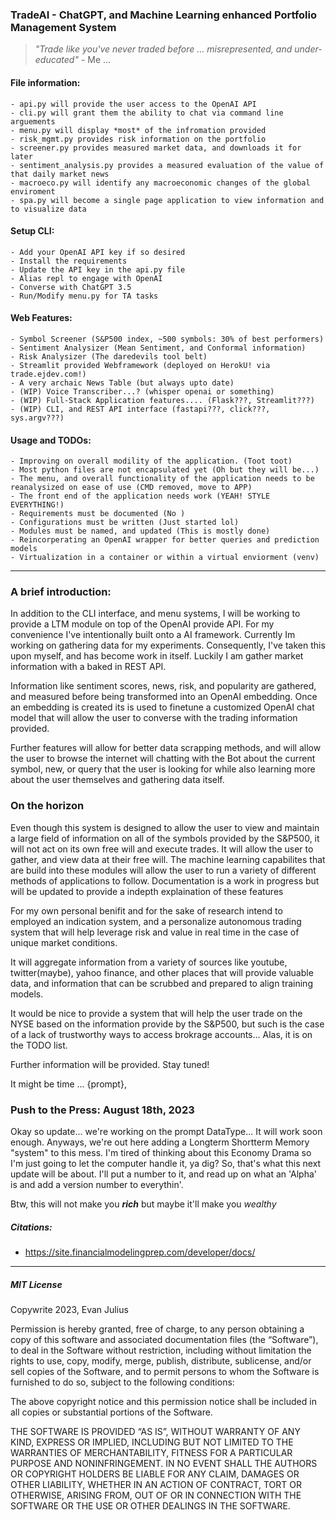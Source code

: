 ### TradeAI - ChatGPT, and Machine Learning enhanced Portfolio Management System

> *"Trade like you've never traded before ... misrepresented, and under-educated"* - Me ...

#### File information:
    - api.py will provide the user access to the OpenAI API
    - cli.py will grant them the ability to chat via command line arguements
    - menu.py will display *most* of the infromation provided
    - risk_mgmt.py provides risk information on the portfolio
    - screener.py provides measured market data, and downloads it for later
    - sentiment_analysis.py provides a measured evaluation of the value of that daily market news
    - macroeco.py will identify any macroeconomic changes of the global enviroment
    - spa.py will become a single page application to view information and to visualize data

#### Setup CLI:
    - Add your OpenAI API key if so desired
    - Install the requirements
    - Update the API key in the api.py file
    - Alias repl to engage with OpenAI
    - Converse with ChatGPT 3.5
    - Run/Modify menu.py for TA tasks


#### Web Features:
    - Symbol Screener (S&P500 index, ~500 symbols: 30% of best performers) 
    - Sentiment Analysizer (Mean Sentiment, and Conformal information)
    - Risk Analysizer (The daredevils tool belt)
    - Streamlit provided Webframework (deployed on HerokU! via trade.ejdev.com!)
    - A very archaic News Table (but always upto date)
    - (WIP) Voice Transcriber...? (whisper openai or something)
    - (WIP) Full-Stack Application features.... (Flask???, Streamlit???)
    - (WIP) CLI, and REST API interface (fastapi???, click???, sys.argv???)

#### Usage and TODOs:
    - Improving on overall modility of the application. (Toot toot)
    - Most python files are not encapsulated yet (Oh but they will be...)
    - The menu, and overall functionality of the application needs to be reanalysized on ease of use (CMD removed, move to APP)
    - The front end of the application needs work (YEAH! STYLE EVERYTHING!)
    - Requirements must be documented (No )
    - Configurations must be written (Just started lol)
    - Modules must be named, and updated (This is mostly done)
    - Reincorperating an OpenAI wrapper for better queries and prediction models
    - Virtualization in a container or within a virtual enviorment (venv)

---
### A brief introduction: 

In addition to the CLI interface, and menu systems, I will be working to provide a LTM module on top of the OpenAI provide API. For my convenience I've intentionally built onto a AI framework. Currently Im working on gathering data for my experiments. Consequently, I've taken this upon myself, and has become work in itself. Luckily I am gather market information with a baked in REST API.

Information like sentiment scores, news, risk, and popularity are gathered, and measured before being transformed into an OpenAI embedding. Once an embedding is created its is used to finetune a customized OpenAI chat model that will allow the user to converse with the trading information provided. 

Further features will allow for better data scrapping methods, and will allow the user to browse the internet will chatting with the Bot about the current symbol, new, or query that the user is looking for while also learning more about the user themselves and gathering data itself. 

### On the horizon

Even though this system is designed to allow the user to view and maintain a large
field of information on all of the symbols provided by the S&P500, it will not act 
on its own free will and execute trades. It will allow the user to gather, and view data at their free will. The machine learning capabilites that are build into these modules will allow the user to run a variety of different methods of applications to follow. Documentation is a work in progress but will be updated to provide a indepth explaination of these features

For my own personal benifit and for the sake of research intend to employed an indication system, and a personalize autonomous trading system that will help leverage risk and value in real time in the case of unique market conditions.

It will aggregate information from a variety of sources like youtube, twitter(maybe), yahoo finance, and other places that will provide valuable data, and information that can be scrubbed and prepared to align training models.

It would be nice to provide a system that will help the user trade on the NYSE based on the information provide by the S&P500, but such is the case of a lack of
trustworthy ways to access brokrage accounts... Alas, it is on the TODO list.

Further information will be provided. Stay tuned!

It might be time ... {prompt}, 

### Push to the Press: August 18th, 2023
Okay so update... we're working on the prompt DataType... It will work soon enough.
Anyways, we're out here adding a Longterm Shortterm Memory "system" to this mess. I'm tired of thinking about this Economy Drama so I'm just going to let the computer handle it, ya dig? So, that's what this next update will be about. I'll put a number to it, and read up on what an 'Alpha' is and add a version number to everythin'.

Btw, this will not make you ***rich*** but maybe it'll make you *wealthy*



##### Citations:
 - https://site.financialmodelingprep.com/developer/docs/

---
##### MIT License
Copywrite 2023, Evan Julius

Permission is hereby granted, free of charge, to any person obtaining a copy of this software and associated documentation files (the “Software”), to deal in the Software without restriction, including without limitation the rights to use, copy, modify, merge, publish, distribute, sublicense, and/or sell copies of the Software, and to permit persons to whom the Software is furnished to do so, subject to the following conditions:

The above copyright notice and this permission notice shall be included in all copies or substantial portions of the Software.

THE SOFTWARE IS PROVIDED “AS IS”, WITHOUT WARRANTY OF ANY KIND, EXPRESS OR IMPLIED, INCLUDING BUT NOT LIMITED TO THE WARRANTIES OF MERCHANTABILITY, FITNESS FOR A PARTICULAR PURPOSE AND NONINFRINGEMENT. IN NO EVENT SHALL THE AUTHORS OR COPYRIGHT HOLDERS BE LIABLE FOR ANY CLAIM, DAMAGES OR OTHER LIABILITY, WHETHER IN AN ACTION OF CONTRACT, TORT OR OTHERWISE, ARISING FROM, OUT OF OR IN CONNECTION WITH THE SOFTWARE OR THE USE OR OTHER DEALINGS IN THE SOFTWARE.